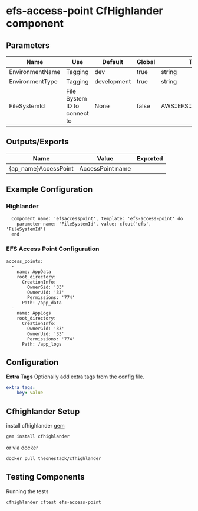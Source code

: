 # efs-access-point CfHighlander component
## Parameters

| Name | Use | Default | Global | Type | Allowed Values |
| ---- | --- | ------- | ------ | ---- | -------------- |
| EnvironmentName | Tagging | dev | true | string
| EnvironmentType | Tagging | development | true | string | ['development','production']
| FileSystemId | File System ID to connect to | None | false | AWS::EFS::FileSystem::Id

## Outputs/Exports

| Name | Value | Exported |
| ---- | ----- | -------- |
| {ap_name}AccessPoint | AccessPoint name

## Example Configuration
### Highlander
```
  Component name: 'efsaccesspoint', template: 'efs-access-point' do
    parameter name: 'FileSystemId', value: cfout('efs', 'FileSystemId')
  end
```
### EFS Access Point Configuration
```
access_points:
  -
    name: AppData
    root_directory:
      CreationInfo:
        OwnerGid: '33'
        OwnerUid: '33'
        Permissions: '774'
      Path: /app_data
  -
    name: AppLogs
    root_directory:
      CreationInfo:
        OwnerGid: '33'
        OwnerUid: '33'
        Permissions: '774'
      Path: /app_logs
```

## Configuration


**Extra Tags**
Optionally add extra tags from the config file.
```yaml
extra_tags:
    key: value
```

## Cfhighlander Setup

install cfhighlander [gem](https://github.com/theonestack/cfhighlander)

```bash
gem install cfhighlander
```

or via docker

```bash
docker pull theonestack/cfhighlander
```
## Testing Components

Running the tests

```bash
cfhighlander cftest efs-access-point
```